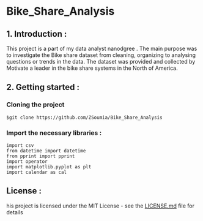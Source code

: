 # Bike_Share_Analysis

## 1. Introduction : 
This project is a part of my data analyst nanodgree . 
The main purpose was to investigate the Bike share dataset from  cleaning, organizing to  analysing questions or trends in the data.
The dataset was provided and collected by Motivate a leader in the bike share systems in the North of America.

## 2. Getting started  : 
### Cloning the project 
~~~~  
$git clone https://github.com/ZSoumia/Bike_Share_Analysis 
~~~~
### Import the necessary libraries : 
~~~~
import csv
from datetime import datetime
from pprint import pprint 
import operator
import matplotlib.pyplot as plt
import calendar as cal
~~~~

## License : 
his project is licensed under the MIT License - see the [LICENSE.md](LICENSE.md)  file for details

